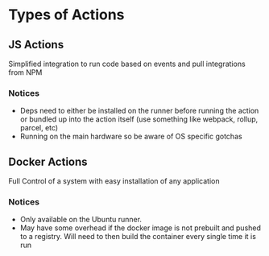 # Types of Actions

## JS Actions

Simplified integration to run code based on events and pull integrations from NPM

### Notices

- Deps need to either be installed on the runner before running the action or bundled up into the action itself (use something like webpack, rollup, parcel, etc)
- Running on the main hardware so be aware of OS specific gotchas

## Docker Actions

Full Control of a system with easy installation of any application

### Notices

- Only available on the Ubuntu runner.
- May have some overhead if the docker image is not prebuilt and pushed to a registry. Will need to then build the container every single time it is run
